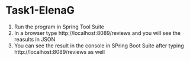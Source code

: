 # Task1-ElenaG

1. Run the program in Spring Tool Suite
2. In a browser type http://localhost:8089/reviews and  you will see the reasults in JSON 
3. You can see the result in the console in SPring Boot Suite after typing http://localhost:8089/reviews as well
